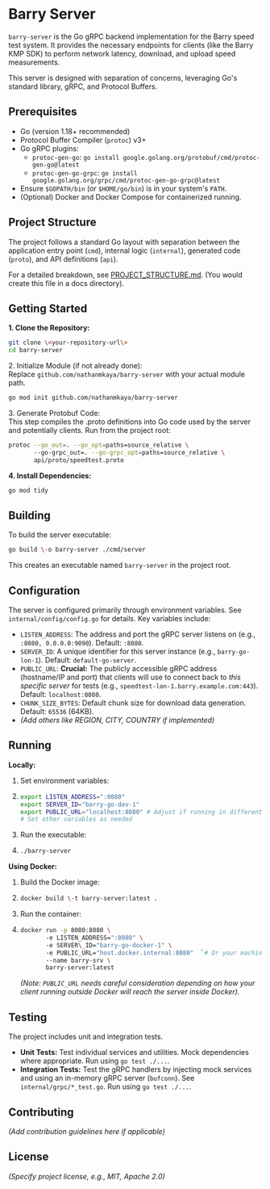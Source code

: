 # **Barry Server**

`barry-server` is the Go gRPC backend implementation for the Barry speed test system. It provides the necessary endpoints for clients (like the Barry KMP SDK) to perform network latency, download, and upload speed measurements.

This server is designed with separation of concerns, leveraging Go's standard library, gRPC, and Protocol Buffers.

## **Prerequisites**

* Go (version 1.18+ recommended)  
* Protocol Buffer Compiler (`protoc`) v3+  
* Go gRPC plugins:  
  * `protoc-gen-go`: `go install google.golang.org/protobuf/cmd/protoc-gen-go@latest  `
  * `protoc-gen-go-grpc`: `go install google.golang.org/grpc/cmd/protoc-gen-go-grpc@latest  `
* Ensure `$GOPATH/bin` (or `$HOME/go/bin`) is in your system's `PATH`.  
* (Optional) Docker and Docker Compose for containerized running.

## **Project Structure**

The project follows a standard Go layout with separation between the application entry point (`cmd`), internal logic (`internal`), generated code (`proto`), and API definitions (`api`).

For a detailed breakdown, see [PROJECT\_STRUCTURE.md](docs/PROJECT_STRUCTURE.md). (You would create this file in a docs directory).

## **Getting Started**

**1\. Clone the Repository:**

```bash
git clone \<your-repository-url\>  
cd barry-server
```

2\. Initialize Module (if not already done):  
Replace `github.com/nathanmkaya/barry-server` with your actual module path. 
```bash
go mod init github.com/nathanmkaya/barry-server
```
3\. Generate Protobuf Code:  
This step compiles the .proto definitions into Go code used by the server and potentially clients. Run from the project root:  
```bash
protoc --go_out=. --go_opt=paths=source_relative \  
       --go-grpc_out=. --go-grpc_opt=paths=source_relative \  
       api/proto/speedtest.proto
```

**4\. Install Dependencies:**

```bash
go mod tidy
```

## **Building**

To build the server executable:

```bash
go build \-o barry-server ./cmd/server
```

This creates an executable named `barry-server` in the project root.

## **Configuration**

The server is configured primarily through environment variables. See `internal/config/config.go` for details. Key variables include:

* `LISTEN_ADDRESS`: The address and port the gRPC server listens on (e.g., `:8080, 0.0.0.0:9090`). Default: `:8080`.  
* `SERVER_ID`: A unique identifier for this server instance (e.g., `barry-go-lon-1`). Default: `default-go-server`.  
* `PUBLIC_URL`: **Crucial:** The publicly accessible gRPC address (hostname/IP and port) that clients will use to connect back to *this specific server* for tests (e.g., `speedtest-lon-1.barry.example.com:443`). Default: `localhost:8080`.  
* `CHUNK_SIZE_BYTES`: Default chunk size for download data generation. Default: `65536` (64KB).  
* *(Add others like REGION, CITY, COUNTRY if implemented)*

## **Running**

**Locally:**

1. Set environment variables:
2. ```bash
   export LISTEN_ADDRESS=":8080"  
   export SERVER_ID="barry-go-dev-1"  
   export PUBLIC_URL="localhost:8080" # Adjust if running in different network setup  
   # Set other variables as needed
    ```

2. Run the executable: 
3. ```bash
   ./barry-server
    ```

**Using Docker:**

1. Build the Docker image: 
2. ```bash
   docker build \-t barry-server:latest .
    ```

2. Run the container:  
3. ```bash
   docker run -p 8080:8080 \  
          -e LISTEN_ADDRESS=":8080" \  
          -e SERVER\_ID="barry-go-docker-1" \  
          -e PUBLIC_URL="host.docker.internal:8080"  `# Or your machine's IP if needed by client` \  
          --name barry-srv \  
          barry-server:latest
    ```

   *(Note: `PUBLIC_URL` needs careful consideration depending on how your client running outside Docker will reach the server inside Docker).*

## **Testing**

The project includes unit and integration tests.

* **Unit Tests:** Test individual services and utilities. Mock dependencies where appropriate. Run using `go test ./...`.  
* **Integration Tests:** Test the gRPC handlers by injecting mock services and using an in-memory gRPC server (`bufconn`). See `internal/grpc/*_test.go`. Run using `go test ./...`.

## **Contributing**

*(Add contribution guidelines here if applicable)*

## **License**

*(Specify project license, e.g., MIT, Apache 2.0)*